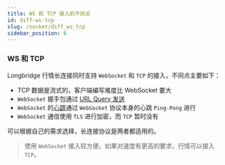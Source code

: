 ```yaml
---
title: WS 和 TCP 接入的不同点
id: diff-ws-tcp
slug: /socket/diff_ws_tcp
sidebar_position: 6
---
```


### WS 和 TCP

Longbridge 行情长连接同时支持 `WebSocket` 和 `TCP` 的接入，不同点主要如下：

- TCP 数据是流式的，客户端编写难度比 WebSocket 要大
- `WebSocket` 握手包通过 [URL Query 发送](./protocol/handshake#websocket-链接如何握手)
- `WebSocket` 的[心跳](./control-command#心跳)通过 `WebSocket` 协议本身的心跳 `Ping-Pong` 进行
- `WebSocket` 通信使用 `TLS` 进行加密，而 `TCP` 暂时没有

可以根据自己的需求选择，长连接协议是两者都适用的。

> 使用 `WebSocket` 接入较方便。如果对速度有更高的要求，行情可以接入 `TCP`。

